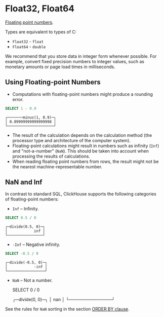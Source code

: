 # Float32, Float64

[Floating point numbers](https://en.wikipedia.org/wiki/IEEE_754).

Types are equivalent to types of C:

- `Float32` - `float`
- `Float64` - `double`

We recommend that you store data in integer form whenever possible. For example, convert fixed precision numbers to integer values, such as monetary amounts or page load times in milliseconds.

## Using Floating-point Numbers

- Computations with floating-point numbers might produce a rounding error.

```sql
SELECT 1 - 0.9
```

    ┌───────minus(1, 0.9)─┐
    │ 0.09999999999999998 │
    └─────────────────────┘
    

- The result of the calculation depends on the calculation method (the processor type and architecture of the computer system).
- Floating-point calculations might result in numbers such as infinity (`Inf`) and "not-a-number" (`NaN`). This should be taken into account when processing the results of calculations.
- When reading floating point numbers from rows, the result might not be the nearest machine-representable number.

## NaN and Inf

In contrast to standard SQL, ClickHouse supports the following categories of floating-point numbers:

- `Inf` – Infinity.

```sql
SELECT 0.5 / 0
```

    ┌─divide(0.5, 0)─┐
    │            inf │
    └────────────────┘
    

- `-Inf` – Negative infinity.

```sql
SELECT -0.5 / 0
```

    ┌─divide(-0.5, 0)─┐
    │            -inf │
    └─────────────────┘
    

- `NaN` – Not a number.

    SELECT 0 / 0
    

    ┌─divide(0, 0)─┐
    │          nan │
    └──────────────┘
    

See the rules for `NaN` sorting in the section [ORDER BY clause](../query_language/select.md#query_language-queries-order_by).